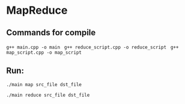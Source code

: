 # MapReduce



## Commands for compile 

``g++ main.cpp -o main ``
``g++ reduce_script.cpp -o reduce_script ``
``g++ map_script.cpp -o map_script``


## Run:
``./main map src_file dst_file``

``./main reduce src_file dst_file``
